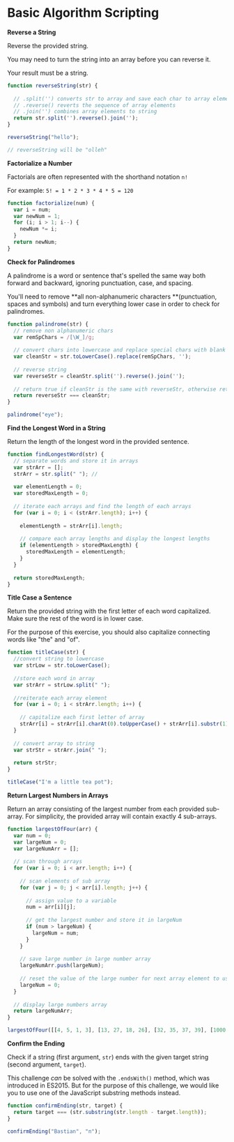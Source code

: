# Basic Algorithm Scripting



**Reverse a String**

Reverse the provided string.

You may need to turn the string into an array before you can reverse it.

Your result must be a string.

```javascript
function reverseString(str) {
  
  // .split('') converts str to array and save each char to array elements
  // .reverse() reverts the sequence of array elements
  // .join('') combines array elements to string
  return str.split('').reverse().join('');
}

reverseString("hello");

// reverseString will be "olleh"
```



**Factorialize a Number**

Factorials are often represented with the shorthand notation `n!`

For example: `5! = 1 * 2 * 3 * 4 * 5 = 120`

```javascript
function factorialize(num) {
  var i = num;
  var newNum = 1;
  for (i; i > 1; i--) {
    newNum *= i;
  }
  return newNum;
}
```



**Check for Palindromes**

A palindrome is a word or sentence that's spelled the same way both forward and backward, ignoring punctuation, case, and spacing.

You'll need to remove **all non-alphanumeric characters **(punctuation, spaces and symbols) and turn everything lower case in order to check for palindromes.

```javascript
function palindrome(str) {
  // remove non alphanumeric chars
  var remSpChars = /[\W_]/g; 
    
  // convert chars into lowercase and replace special chars with blank chars    
  var cleanStr = str.toLowerCase().replace(remSpChars, ''); 
  
  // reverse string
  var reverseStr = cleanStr.split('').reverse().join(''); 
  
  // return true if cleanStr is the same with reverseStr, otherwise return false
  return reverseStr === cleanStr;
}

palindrome("eye");
```



**Find the Longest Word in a String**

Return the length of the longest word in the provided sentence.

```javascript
function findLongestWord(str) {
  // separate words and store it in arrays
  var strArr = [];
  strArr = str.split(" "); //
  
  var elementLength = 0;
  var storedMaxLength = 0;
  
  // iterate each arrays and find the length of each arrays
  for (var i = 0; i < (strArr.length); i++) {
    
    elementLength = strArr[i].length;
    
    // compare each array lengths and display the longest lengths
    if (elementLength > storedMaxLength) {
      storedMaxLength = elementLength;
    }
  }
  
  return storedMaxLength;
}
```



**Title Case a Sentence**

Return the provided string with the first letter of each word capitalized. Make sure the rest of the word is in lower case.

For the purpose of this exercise, you should also capitalize connecting words like "the" and "of".

```javascript
function titleCase(str) {
  //convert string to lowercase 
  var strLow = str.toLowerCase();
  
  //store each word in array
  var strArr = strLow.split(" ");
  
  //reiterate each array element
  for (var i = 0; i < strArr.length; i++) {
    
    // capitalize each first letter of array
    strArr[i] = strArr[i].charAt(0).toUpperCase() + strArr[i].substr(1);
  }
  
  // convert array to string
  var strStr = strArr.join(" ");
  
  return strStr;
}

titleCase("I'm a little tea pot");
```



**Return Largest Numbers in Arrays**

Return an array consisting of the largest number from each provided sub-array. For simplicity, the provided array will contain exactly 4 sub-arrays.

```javascript
function largestOfFour(arr) {
  var num = 0;
  var largeNum = 0;
  var largeNumArr = [];
  
  // scan through arrays
  for (var i = 0; i < arr.length; i++) {
    
    // scan elements of sub array 
    for (var j = 0; j < arr[i].length; j++) {
      
      // assign value to a variable
      num = arr[i][j];
      
      // get the largest number and store it in largeNum
      if (num > largeNum) {
        largeNum = num;
      }
    }
    
    // save large number in large number array
    largeNumArr.push(largeNum);
    
    // reset the value of the large number for next array element to use
    largeNum = 0;
  }
  
  // display large numbers array
  return largeNumArr;
}

largestOfFour([[4, 5, 1, 3], [13, 27, 18, 26], [32, 35, 37, 39], [1000, 1001, 857, 1]]);
```



**Confirm the Ending**

Check if a string (first argument, `str`) ends with the given target string (second argument, `target`).

This challenge *can* be solved with the `.endsWith()` method, which was introduced in ES2015. But for the purpose of this challenge, we would like you to use one of the JavaScript substring methods instead.

```javascript
function confirmEnding(str, target) {
  return target === (str.substring(str.length - target.length));
}

confirmEnding("Bastian", "n");
```

